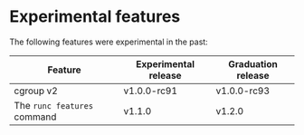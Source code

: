 # Experimental features

The following features were experimental in the past:

Feature                                  | Experimental release | Graduation release
---------------------------------------- | -------------------- | ------------------
cgroup v2                                | v1.0.0-rc91          | v1.0.0-rc93
The `runc features` command              | v1.1.0               | v1.2.0
